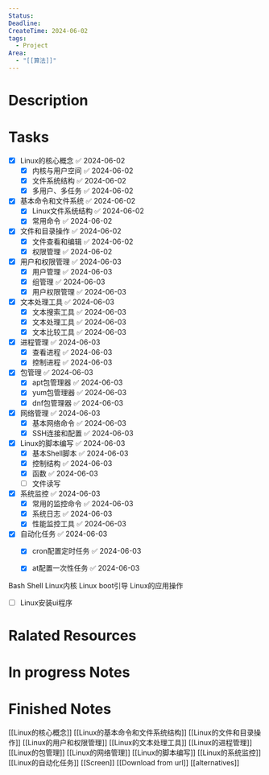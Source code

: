 ```yaml
---
Status: 
Deadline: 
CreateTime: 2024-06-02
tags:
  - Project
Area:
  - "[[算法]]"
---
```


# Description


# Tasks
- [x] Linux的核心概念 ✅ 2024-06-02
	- [x] 内核与用户空间 ✅ 2024-06-02
	- [x] 文件系统结构 ✅ 2024-06-02
	- [x] 多用户、多任务 ✅ 2024-06-02
- [x] 基本命令和文件系统 ✅ 2024-06-02
	- [x] Linux文件系统结构 ✅ 2024-06-02
	- [x] 常用命令 ✅ 2024-06-02
- [x] 文件和目录操作 ✅ 2024-06-02
	- [x] 文件查看和编辑 ✅ 2024-06-02
	- [x] 权限管理 ✅ 2024-06-02
- [x] 用户和权限管理 ✅ 2024-06-03
	- [x] 用户管理 ✅ 2024-06-03
	- [x] 组管理 ✅ 2024-06-03
	- [x] 用户权限管理 ✅ 2024-06-03
- [x] 文本处理工具 ✅ 2024-06-03
	- [x] 文本搜索工具 ✅ 2024-06-03
	- [x] 文本处理工具 ✅ 2024-06-03
	- [x] 文本比较工具 ✅ 2024-06-03
- [x] 进程管理 ✅ 2024-06-03
	- [x] 查看进程 ✅ 2024-06-03
	- [x] 控制进程 ✅ 2024-06-03
- [x] 包管理 ✅ 2024-06-03
	- [x] apt包管理器 ✅ 2024-06-03
	- [x] yum包管理器 ✅ 2024-06-03
	- [x] dnf包管理器 ✅ 2024-06-03
- [x] 网络管理 ✅ 2024-06-03
	- [x] 基本网络命令 ✅ 2024-06-03
	- [x] SSH连接和配置 ✅ 2024-06-03
- [x] Linux的脚本编写 ✅ 2024-06-03
	- [x] 基本Shell脚本 ✅ 2024-06-03
	- [x] 控制结构 ✅ 2024-06-03
	- [x] 函数 ✅ 2024-06-03
	- [ ] 文件读写
- [x] 系统监控 ✅ 2024-06-03
	- [x] 常用的监控命令 ✅ 2024-06-03
	- [x] 系统日志 ✅ 2024-06-03
	- [x] 性能监控工具 ✅ 2024-06-03
- [x] 自动化任务 ✅ 2024-06-03
	- [x] cron配置定时任务 ✅ 2024-06-03
	- [x] at配置一次性任务 ✅ 2024-06-03


Bash
Shell
Linux内核
Linux boot引导
Linux的应用操作
- [ ] Linux安装ui程序

# Ralated Resources

# In progress Notes


# Finished Notes
[[Linux的核心概念]]
[[Linux的基本命令和文件系统结构]]
[[Linux的文件和目录操作]]
[[Linux的用户和权限管理]]
[[Linux的文本处理工具]]
[[Linux的进程管理]]
[[Linux的包管理]]
[[Linux的网络管理]]
[[Linux的脚本编写]]
[[Linux的系统监控]]
[[Linux的自动化任务]]
[[Screen]]
[[Download from url]]
[[alternatives]]

